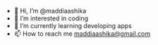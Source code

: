 - 👋 Hi, I’m @maddiaashika
- 👀 I’m interested in coding
- 🌱 I’m currently learning developing apps
- 📫 How to reach me maddiaashika@gmail.com

<!---
maddiaashika/maddiaashika is a ✨ special ✨ repository because its `README.md` (this file) appears on your GitHub profile.
You can click the Preview link to take a look at your changes.
--->
